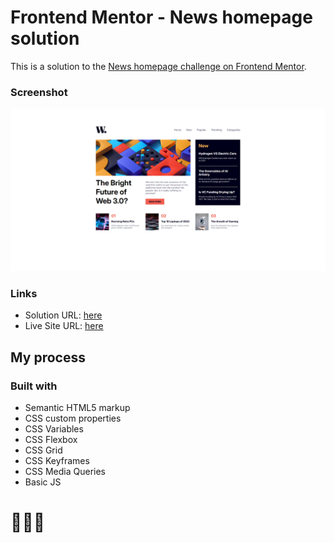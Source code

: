 # Frontend Mentor - News homepage solution

This is a solution to the [News homepage challenge on Frontend Mentor](https://www.frontendmentor.io/challenges/news-homepage-H6SWTa1MFl).

### Screenshot

![](assets/images/screenshot.png)

### Links

- Solution URL: [here](https://www.frontendmentor.io/solutions/news-homepage-solution-3OdCLAcnjh)
- Live Site URL: [here](https://sunilbaghel002.github.io/news-homepage-main/)

## My process

### Built with

- Semantic HTML5 markup
- CSS custom properties
- CSS Variables
- CSS Flexbox
- CSS Grid
- CSS Keyframes
- CSS Media Queries
- Basic JS


# 🚀🚀🚀